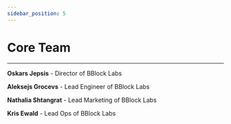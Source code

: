 ```yaml
---
sidebar_position: 5
---
```


# Core Team

-----------------------
**Oskars Jepsis** - Director of BBlock Labs

**Aleksejs Grocevs** - Lead Engineer of BBlock Labs

**Nathalia Shtangrat** - Lead Marketing of BBlock Labs

**Kris Ewald** - Lead Ops of BBlock Labs
